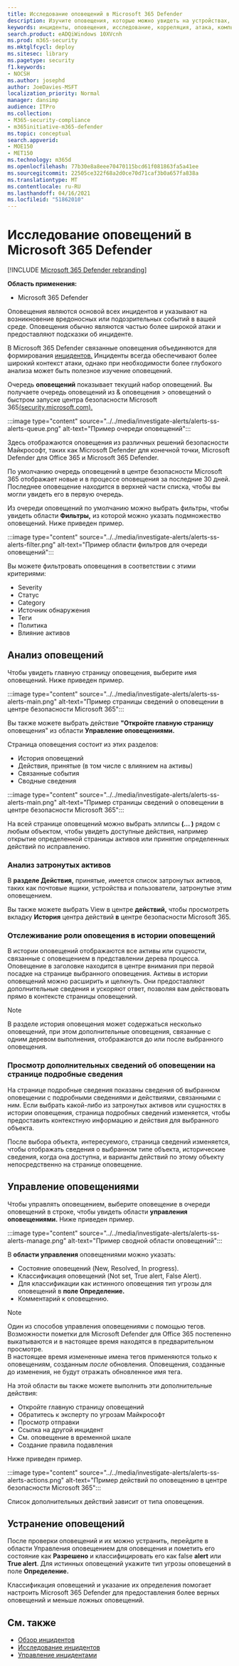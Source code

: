 ```yaml
---
title: Исследование оповещений в Microsoft 365 Defender
description: Изучите оповещения, которые можно увидеть на устройствах, пользователях и почтовых ящиках.
keywords: инциденты, оповещения, исследование, корреляция, атака, компьютеры, устройства, пользователи, удостоверения, удостоверение, почтовый ящик, электронная почта, 365, microsoft, m365
search.product: eADQiWindows 10XVcnh
ms.prod: m365-security
ms.mktglfcycl: deploy
ms.sitesec: library
ms.pagetype: security
f1.keywords:
- NOCSH
ms.author: josephd
author: JoeDavies-MSFT
localization_priority: Normal
manager: dansimp
audience: ITPro
ms.collection:
- M365-security-compliance
- m365initiative-m365-defender
ms.topic: conceptual
search.appverid:
- MOE150
- MET150
ms.technology: m365d
ms.openlocfilehash: 77b30e8a8eee70470115bcd61f081863fa5a41ee
ms.sourcegitcommit: 22505ce322f68a2d0ce70d71caf3b0a657fa838a
ms.translationtype: MT
ms.contentlocale: ru-RU
ms.lasthandoff: 04/16/2021
ms.locfileid: "51862010"
---
```

# <a name="investigate-alerts-in-microsoft-365-defender"></a>Исследование оповещений в Microsoft 365 Defender

[!INCLUDE [Microsoft 365 Defender rebranding](../includes/microsoft-defender.md)]

**Область применения:**
- Microsoft 365 Defender

Оповещения являются основой всех инцидентов и указывают на возникновение вредоносных или подозрительных событий в вашей среде. Оповещения обычно являются частью более широкой атаки и предоставляют подсказки об инциденте.

В Microsoft 365 Defender связанные оповещения объединяются для формирования [инцидентов.](incidents-overview.md) Инциденты всегда обеспечивают более широкий контекст атаки, однако при необходимости более глубокого анализа может быть полезное изучение оповещений. 

Очередь **оповещений** показывает текущий набор оповещений. Вы получаете очередь оповещений из & оповещения > оповещений о быстром запуске центра безопасности Microsoft 365[(security.microsoft.com).](https://security.microsoft.com) 

:::image type="content" source="../../media/investigate-alerts/alerts-ss-alerts-queue.png" alt-text="Пример очереди оповещений":::

Здесь отображаются оповещения из различных решений безопасности Майкрософт, таких как Microsoft Defender для конечной точки, Microsoft Defender для Office 365 и Microsoft 365 Defender.

По умолчанию очередь оповещений в центре безопасности Microsoft 365 отображает новые и в процессе оповещения за последние 30 дней. Последнее оповещение находится в верхней части списка, чтобы вы могли увидеть его в первую очередь. 

Из очереди оповещений по умолчанию можно выбрать фильтры, чтобы увидеть области **Фильтры,** из которой можно указать подмножество оповещений.  Ниже приведен пример.

:::image type="content" source="../../media/investigate-alerts/alerts-ss-alerts-filter.png" alt-text="Пример области фильтров для очереди оповещений":::

Вы можете фильтровать оповещения в соответствии с этими критериями:

- Severity
- Статус
- Category
- Источник обнаружения
- Теги
- Политика
- Влияние активов

## <a name="analyze-an-alert"></a>Анализ оповещений

Чтобы увидеть главную страницу оповещения, выберите имя оповещений. Ниже приведен пример.

:::image type="content" source="../../media/investigate-alerts/alerts-ss-alerts-main.png" alt-text="Пример страницы сведений о оповещении в центре безопасности Microsoft 365":::

Вы также можете выбрать действие **"Откройте главную страницу** оповещения" из области **Управление оповещениями.**

Страница оповещения состоит из этих разделов: 

- История оповещений
- Действия, принятые (в том числе с влиянием на активы)
- Связанные события
- Сводные сведения

:::image type="content" source="../../media/investigate-alerts/alerts-ss-alerts-main.png" alt-text="Пример страницы сведений о оповещении в центре безопасности Microsoft 365":::

На всей странице оповещений можно выбрать эллипсы **(... )** рядом с любым объектом, чтобы увидеть доступные действия, например открытие определенной страницы активов или принятие определенных действий по исправлению.

### <a name="analyze-affected-assets"></a>Анализ затронутых активов

В **разделе Действия,** принятые, имеется список затронутых активов, таких как почтовые ящики, устройства и пользователи, затронутые этим оповещением. 

Вы также можете выбрать View в центре **действий,** чтобы просмотреть вкладку **История** центра действий **в** центре безопасности Microsoft 365. 

### <a name="trace-an-alerts-role-in-the-alert-story"></a>Отслеживание роли оповещения в истории оповещений

В истории оповещений отображаются все активы или сущности, связанные с оповещением в представлении дерева процесса. Оповещение в заголовке находится в центре внимания при первой посадке на странице выбранного оповещения. Активы в истории оповещений можно расширить и щелкнуть. Они предоставляют дополнительные сведения и ускоряют ответ, позволяя вам действовать прямо в контексте страницы оповещений. 

> [!NOTE]
> В разделе история оповещения может содержаться несколько оповещений, при этом дополнительные оповещения, связанные с одним деревом выполнения, отображаются до или после выбранного оповещения.

### <a name="view-more-alert-information-on-the-details-page"></a>Просмотр дополнительных сведений об оповещении на странице подробные сведения

На странице подробные сведения показаны сведения об выбранном оповещении с подробными сведениями и действиями, связанными с ним. Если выбрать какой-либо из затронутых активов или сущностях в истории оповещения, страница подробных сведений изменяется, чтобы предоставить контекстную информацию и действия для выбранного объекта.

После выбора объекта, интересуемого, страница сведений изменяется, чтобы отображать сведения о выбранном типе объекта, исторические сведения, когда она доступна, и варианты действий по этому объекту непосредственно на странице оповещение.

## <a name="manage-alerts"></a>Управление оповещениями

Чтобы управлять оповещением, выберите оповещение в очереди оповещений в строке, чтобы увидеть области **управления оповещениями.** Ниже приведен пример.

:::image type="content" source="../../media/investigate-alerts/alerts-ss-alerts-manage.png" alt-text="Пример сводной области оповещений":::

В **области управления** оповещениями можно указать:

- Состояние оповещений (New, Resolved, In progress).
- Классификация оповещений (Not set, True alert, False Alert).
- Для классификации как истинного оповещения тип угрозы для оповещений в **поле Определение.**
- Комментарий к оповещению.

> [!NOTE]
> Один из способов управления оповещениями с помощью тегов. Возможности пометки для Microsoft Defender для Office 365 постепенно выкатываются и в настоящее время находятся в предварительном просмотре. <br>
> В настоящее время измененные имена тегов применяются только к оповещениям, созданным *после* обновления. Оповещения, созданные до изменения, не будут отражать обновленное имя тега. 

На этой области вы также можете выполнить эти дополнительные действия: 

- Откройте главную страницу оповещений
- Обратитесь к эксперту по угрозам Майкрософт
- Просмотр отправки
- Ссылка на другой инцидент
- См. оповещение в временной шкале
- Создание правила подавления

Ниже приведен пример.

:::image type="content" source="../../media/investigate-alerts/alerts-ss-alerts-actions.png" alt-text="Пример действий по оповещению в центре безопасности Microsoft 365":::

Список дополнительных действий зависит от типа оповещения.

## <a name="resolve-an-alert"></a>Устранение оповещений

После проверки оповещений и их можно устранить, перейдите в области Управления оповещением для оповещения и пометить его состояние как **Разрешено** и классифицировать его как false **alert** или **True alert**.  Для истинных оповещений укажите тип угрозы оповещений в поле **Определение.**

Классификация оповещений и указание их определения помогает настроить Microsoft 365 Defender для предоставления более верных оповещений и меньше ложных оповещений.

## <a name="see-also"></a>См. также

- [Обзор инцидентов](incidents-overview.md)
- [Исследование инцидентов](investigate-incidents.md)
- [Управление инцидентами](manage-incidents.md)
